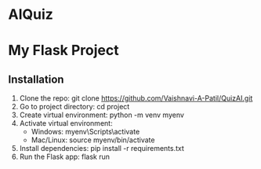 # AIQuiz

# My Flask Project

## Installation

1. Clone the repo: git clone https://github.com/Vaishnavi-A-Patil/QuizAI.git
2. Go to project directory: cd project
3. Create virtual environment: python -m venv myenv
4. Activate virtual environment:
   - Windows: myenv\Scripts\activate
   - Mac/Linux: source myenv/bin/activate
5. Install dependencies: pip install -r requirements.txt
6. Run the Flask app: flask run
